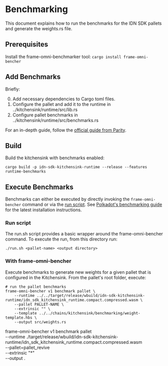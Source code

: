 # Benchmarking

This document explains how to run the benchmarks for the IDN SDK pallets and generate the weights.rs file.

## Prerequisites

Install the frame-omni-benchmarker tool: `cargo install frame-omni-bencher`

## Add Benchmarks

Briefly:

0. Add necessary dependencies to Cargo toml files.
1. Configure the pallet and add it to the runtime in ../kitchensink/runtime/src/lib.rs
2. Configure pallet benchmarks in ../kitchensink/runtime/src/benchmarks.rs

For an in-depth guide, follow the [official guide from Parity](https://docs.polkadot.com/develop/parachains/testing/benchmarking/).

## Build

Build the kitchensink with benchmarks enabled:

`cargo build -p idn-sdk-kitchensink-runtime --release --features runtime-benchmarks`

## Execute Benchmarks

Benchmarks can either be executed by directly invoking the `frame-omni-bencher` command or via the [run script](./run.sh). See [Polkadot's benchmarking guide](https://docs.polkadot.com/develop/parachains/testing/benchmarking/) for the latest installation instructions.

### Run script

The run.sh script provides a basic wrapper around the frame-omni-bencher command. To execute the run, from this directory run:

`./run.sh <pallet-name> <output directory>`

### With frame-omni-bencher

Execute benchmarks to generate new weights for a given pallet that is configured in the Kitchensink. From the pallet's root folder, execute:

```shell
# run the pallet benchmarks
frame-omni-bencher v1 benchmark pallet \
    --runtime ../../target/release/wbuild/idn-sdk-kitchensink-runtime/idn_sdk_kitchensink_runtime.compact.compressed.wasm \
    --pallet PALLET-NAME \
    --extrinsic "" \
    --template ../../chains/kitchensink/benchmarking/weight-template.hbs \
    --output src/weights.rs
```


frame-omni-bencher v1 benchmark pallet \
    --runtime ./target/release/wbuild/idn-sdk-kitchensink-runtime/idn_sdk_kitchensink_runtime.compact.compressed.wasm \
    --pallet=pallet_revive \
    --extrinsic "*" \
    --output .